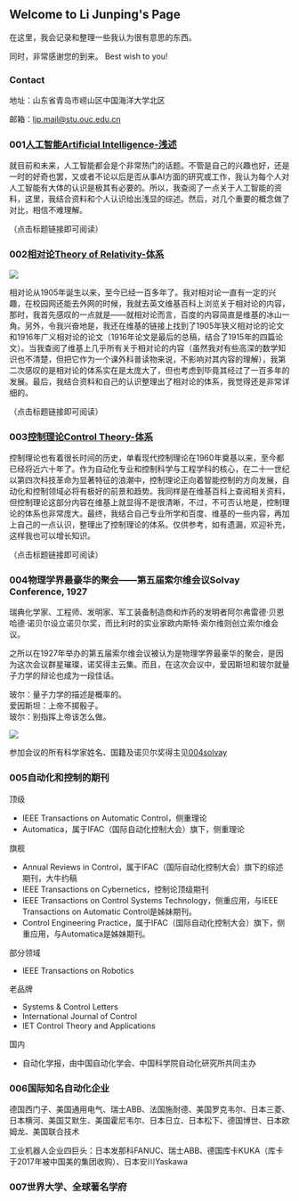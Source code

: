 ## Welcome to Li Junping's Page

在这里，我会记录和整理一些我认为很有意思的东西。

同时，非常感谢您的到来。 Best wish to you!

### Contact

地址：山东省青岛市崂山区中国海洋大学北区

邮箱：ljp.mail@stu.ouc.edu.cn

### 001[人工智能Artificial Intelligence-浅述](https://veritas-lux.github.io/001ai)

就目前和未来，人工智能都会是个非常热门的话题。不管是自己的兴趣也好，还是一时的好奇也罢，又或者不论以后是否从事AI方面的研究或工作，我认为每个人对人工智能有大体的认识是极其有必要的。所以，我查阅了一点关于人工智能的资料，这里，我结合资料和个人认识给出浅显的综述。然后，对几个重要的概念做了对比，相信不难理解。

（点击标题链接即可阅读）

### 002[相对论Theory of Relativity-体系](https://veritas-lux.github.io/002theory_of_relativity)

![](https://veritas-lux.github.io/Black_hole_lensing.gif)

相对论从1905年诞生以来，至今已经一百多年了。我对相对论一直有一定的兴趣，在校园网还能去外网的时候，我就去英文维基百科上浏览关于相对论的内容，那时，我首先感叹的一点就是——就相对论而言，百度的内容简直是维基的冰山一角。另外，令我兴奋地是，我还在维基的链接上找到了1905年狭义相对论的论文和1916年广义相对论的论文（1916年论文是最后的总稿，结合了1915年的四篇论文）。当我查阅了维基上几乎所有关于相对论的内容（虽然我对有些高深的数学知识也不清楚，但把它作为一个课外科普读物来说，不影响对其内容的理解），我第二次感叹的是相对论的体系实在是太庞大了，但也考虑到毕竟其经过了一百多年的发展。最后，我结合资料和自己的认识整理出了相对论的体系，我觉得还是非常详细的。

（点击标题链接即可阅读）

### 003[控制理论Control Theory-体系](https://veritas-lux.github.io/003control_theory)

控制理论也有着很长时间的历史，单看现代控制理论在1960年奠基以来，至今都已经将近六十年了。作为自动化专业和控制科学与工程学科的核心，在二十一世纪以第四次科技革命为显著特征的浪潮中，控制理论正向着智能控制的方向发展，自动化和控制领域必将有极好的前景和趋势。我同样是在维基百科上查阅相关资料，但控制理论这部分内容在维基上就显得不是很清晰，不过，不可否认地是，控制理论的体系也非常庞大。最终，我结合自己专业所学和百度、维基的一些内容，再加上自己的一点认识，整理出了控制理论的体系。仅供参考，如有遗漏，欢迎补充，这样我也可以增长知识。

（点击标题链接即可阅读）

### 004物理学界最豪华的聚会——第五届索尔维会议Solvay Conference, 1927

瑞典化学家、工程师、发明家、军工装备制造商和炸药的发明者阿尔弗雷德·贝恩哈德·诺贝尔设立诺贝尔奖，而比利时的实业家欧内斯特·索尔维则创立索尔维会议。

之所以在1927年举办的第五届索尔维会议被认为是物理学界最豪华的聚会，是因为这次会议群星璀璨，诺奖得主云集。而且，在这次会议中，爱因斯坦和玻尔就量子力学的辩论也成为一段佳话。

玻尔：量子力学的描述是概率的。  
爱因斯坦：上帝不掷骰子。  
玻尔：别指挥上帝该怎么做。

![](https://veritas-lux.github.io/1927Solvay.png)

参加会议的所有科学家姓名、国籍及诺贝尔奖得主见[004solvay](https://veritas-lux.github.io/004solvay)

### 005自动化和控制的期刊

顶级
- IEEE Transactions on Automatic Control，侧重理论  
- Automatica，属于IFAC（国际自动化控制大会）旗下，侧重理论

旗舰
- Annual Reviews in Control，属于IFAC（国际自动化控制大会）旗下的综述期刊，大牛约稿  
- IEEE Transactions on Cybernetics，控制论顶级期刊  
- IEEE Transactions on Control Systems Technology，侧重应用，与IEEE Transactions on Automatic Control是姊妹期刊。  
- Control Engineering Practice，属于IFAC（国际自动化控制大会）旗下，侧重应用，与Automatica是姊妹期刊。

部分领域
- IEEE Transactions on Robotics

老品牌
- Systems & Control Letters  
- International Journal of Control  
- IET Control Theory and Applications

国内  
- 自动化学报，由中国自动化学会、中国科学院自动化研究所共同主办

### 006国际知名自动化企业

德国西门子、美国通用电气、瑞士ABB、法国施耐德、美国罗克韦尔、日本三菱、日本横河、美国艾默生、美国霍尼韦尔、日本日立、日本松下、德国博世、日本欧姆龙、美国联合技术

工业机器人企业四巨头：日本发那科FANUC、瑞士ABB、德国库卡KUKA（库卡于2017年被中国美的集团收购）、日本安川Yaskawa

### 007世界大学、全球著名学府
